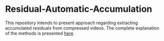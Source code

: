 # Residual-Automatic-Accumulation
This repository intends to present approach regarding extracting accumulated residuals from compressed videos.
The complete explanation of the methods is presented [here](https://arxiv.org/abs/2209.14757) 
